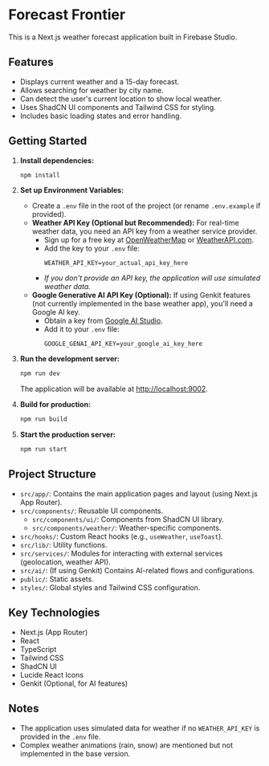 # Forecast Frontier

This is a Next.js weather forecast application built in Firebase Studio.

## Features

- Displays current weather and a 15-day forecast.
- Allows searching for weather by city name.
- Can detect the user's current location to show local weather.
- Uses ShadCN UI components and Tailwind CSS for styling.
- Includes basic loading states and error handling.

## Getting Started

1.  **Install dependencies:**
    ```bash
    npm install
    ```

2.  **Set up Environment Variables:**
    - Create a `.env` file in the root of the project (or rename `.env.example` if provided).
    - **Weather API Key (Optional but Recommended):** For real-time weather data, you need an API key from a weather service provider.
        - Sign up for a free key at [OpenWeatherMap](https://openweathermap.org/appid) or [WeatherAPI.com](https://www.weatherapi.com/).
        - Add the key to your `.env` file:
          ```env
          WEATHER_API_KEY=your_actual_api_key_here
          ```
        - *If you don't provide an API key, the application will use simulated weather data.*
    - **Google Generative AI API Key (Optional):** If using Genkit features (not currently implemented in the base weather app), you'll need a Google AI key.
        - Obtain a key from [Google AI Studio](https://aistudio.google.com/app/apikey).
        - Add it to your `.env` file:
          ```env
          GOOGLE_GENAI_API_KEY=your_google_ai_key_here
          ```

3.  **Run the development server:**
    ```bash
    npm run dev
    ```
    The application will be available at [http://localhost:9002](http://localhost:9002).

4.  **Build for production:**
    ```bash
    npm run build
    ```

5.  **Start the production server:**
    ```bash
    npm run start
    ```

## Project Structure

- `src/app/`: Contains the main application pages and layout (using Next.js App Router).
- `src/components/`: Reusable UI components.
    - `src/components/ui/`: Components from ShadCN UI library.
    - `src/components/weather/`: Weather-specific components.
- `src/hooks/`: Custom React hooks (e.g., `useWeather`, `useToast`).
- `src/lib/`: Utility functions.
- `src/services/`: Modules for interacting with external services (geolocation, weather API).
- `src/ai/`: (If using Genkit) Contains AI-related flows and configurations.
- `public/`: Static assets.
- `styles/`: Global styles and Tailwind CSS configuration.

## Key Technologies

- Next.js (App Router)
- React
- TypeScript
- Tailwind CSS
- ShadCN UI
- Lucide React Icons
- Genkit (Optional, for AI features)

## Notes

- The application uses simulated data for weather if no `WEATHER_API_KEY` is provided in the `.env` file.
- Complex weather animations (rain, snow) are mentioned but not implemented in the base version.
